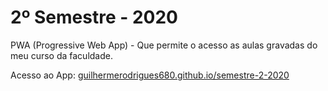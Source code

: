 2º Semestre - 2020
======================

PWA (Progressive Web App) - Que permite o acesso as aulas gravadas do meu curso da faculdade.

Acesso ao App: [guilhermerodrigues680.github.io/semestre-2-2020](https://guilhermerodrigues680.github.io/semestre-2-2020/)
